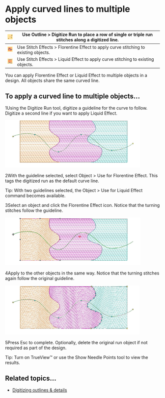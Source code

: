 # Apply curved lines to multiple objects

| ![Run.png](assets/Run.png)                                     | Use Outline > Digitize Run to place a row of single or triple run stitches along a digitized line. |
| -------------------------------------------------------------- | -------------------------------------------------------------------------------------------------- |
| ![FlorentineEffect00093.png](assets/FlorentineEffect00093.png) | Use Stitch Effects > Florentine Effect to apply curve stitching to existing objects.               |
| ![LiquidEffect00094.png](assets/LiquidEffect00094.png)         | Use Stitch Effects > Liquid Effect to apply curve stitching to existing objects.                   |

You can apply Florentine Effect or Liquid Effect to multiple objects in a design. All objects share the same curved line.

## To apply a curved line to multiple objects...

1Using the Digitize Run tool, digitize a guideline for the curve to follow. Digitize a second line if you want to apply Liquid Effect.

![CurvedLineMultipleObjects1.png](assets/CurvedLineMultipleObjects1.png)

2With the guideline selected, select Object > Use for Florentine Effect. This tags the digitized run as the default curve line.

Tip: With two guidelines selected, the Object > Use for Liquid Effect command becomes available.

3Select an object and click the Florentine Effect icon. Notice that the turning stitches follow the guideline.

![CurvedLineMultipleObjects2.png](assets/CurvedLineMultipleObjects2.png)

4Apply to the other objects in the same way. Notice that the turning stitches again follow the original guideline.

![CurvedLineMultipleObjects4.png](assets/CurvedLineMultipleObjects4.png)

5Press Esc to complete. Optionally, delete the original run object if not required as part of the design.

Tip: Turn on TrueView™ or use the Show Needle Points tool to view the results.

## Related topics...

- [Digitizing outlines & details](../../Digitizing/input/Digitizing_outlines_details)
